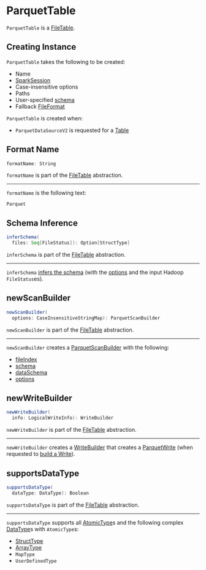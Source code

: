 # ParquetTable

`ParquetTable` is a [FileTable](../FileTable.md).

## Creating Instance

`ParquetTable` takes the following to be created:

* <span id="name"> Name
* <span id="sparkSession"> [SparkSession](../../SparkSession.md)
* <span id="options"> Case-insensitive options
* <span id="paths"> Paths
* <span id="userSpecifiedSchema"> User-specified [schema](../../types/StructType.md)
* <span id="fallbackFileFormat"> Fallback [FileFormat](../FileFormat.md)

`ParquetTable` is created when:

* `ParquetDataSourceV2` is requested for a [Table](ParquetDataSourceV2.md#getTable)

## <span id="formatName"> Format Name

```scala
formatName: String
```

`formatName` is part of the [FileTable](../FileTable.md#formatName) abstraction.

---

`formatName` is the following text:

```text
Parquet
```

## <span id="inferSchema"> Schema Inference

```scala
inferSchema(
  files: Seq[FileStatus]): Option[StructType]
```

`inferSchema` is part of the [FileTable](../FileTable.md#inferSchema) abstraction.

---

`inferSchema` [infers the schema](ParquetUtils.md#inferSchema) (with the [options](#options) and the input Hadoop `FileStatus`es).

## <span id="newScanBuilder"> newScanBuilder

```scala
newScanBuilder(
  options: CaseInsensitiveStringMap): ParquetScanBuilder
```

`newScanBuilder` is part of the [FileTable](../FileTable.md#newScanBuilder) abstraction.

---

`newScanBuilder` creates a [ParquetScanBuilder](ParquetScanBuilder.md) with the following:

* [fileIndex](../FileTable.md#fileIndex)
* [schema](../FileTable.md#schema)
* [dataSchema](../FileTable.md#dataSchema)
* [options](#options)

## <span id="newWriteBuilder"> newWriteBuilder

```scala
newWriteBuilder(
  info: LogicalWriteInfo): WriteBuilder
```

`newWriteBuilder` is part of the [FileTable](../FileTable.md#newWriteBuilder) abstraction.

---

`newWriteBuilder` creates a [WriteBuilder](../../connector/WriteBuilder.md) that creates a [ParquetWrite](ParquetWrite.md) (when requested to [build a Write](../../connector/WriteBuilder.md#build)).

## <span id="supportsDataType"> supportsDataType

```scala
supportsDataType(
  dataType: DataType): Boolean
```

`supportsDataType` is part of the [FileTable](../FileTable.md#supportsDataType) abstraction.

---

`supportsDataType` supports all [AtomicType](../../types/AtomicType.md)s and the following complex [DataType](../../types/DataType.md)s with `AtomicType`s:

* [StructType](../../types/StructType.md)
* [ArrayType](../../types/ArrayType.md)
* `MapType`
* `UserDefinedType`

